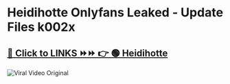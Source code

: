 
 # Heidihotte Onlyfans Leaked - Update Files k002x

## <h2><a href="https://clipsfans.com/Heidihotte&ref=git">🔗 Click to LINKS ⏩⏩ 👉 🟢 Heidihotte </a></h2>

<a href="https://clipsfans.com/Heidihotte&ref=git" rel="nofollow" data-target="animated-image.originalLink"><img src="https://i.ibb.co.com/xMMVF88/686577567.gif" alt="Viral Video Original" style="max-width: 100%; display: inline-block;" data-target="animated-image.originalImage"></a>

